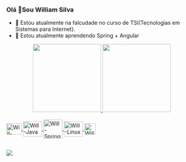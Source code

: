 ### Olá 👋Sou William Silva

- 🔭 Estou atualmente na falcudade no curso de TSI(Tecnologias em Sistemas para Internet).
- 🌱 Estou atualmente aprendendo Spring + Angular   
<div align="center">
  <a href="https://github.com/William-silva-Developer">
  <img align="" height="180em" src="https://github-readme-stats.vercel.app/api?username=William-silva-Developer&show_icons=true&theme=dracula&include_all_commits=true&count_private=true"/>
  <img height="180em" width="" align="" src="https://github-readme-stats.vercel.app/api/top-langs/?username=William-silva-Developer&layout=compact&langs_count=7&theme=dracula"/>
</div>

<div style="display: inline_block"><br>
  
  <img align="center" alt="Will-Angular" height="30" width="40" src="https://cdn.jsdelivr.net/gh/devicons/devicon/icons/angularjs/angularjs-original.svg" />
  <img align="center" alt="Will-Java" height="40" width="50" src="https://cdn.jsdelivr.net/gh/devicons/devicon/icons/java/java-original.svg" />
  <img align="center" alt="Will-Spring" height="50" width="50" src="https://cdn.jsdelivr.net/gh/devicons/devicon/icons/spring/spring-original-wordmark.svg" />
  <img align="center" alt="Will-Linux" height="40" width="50" src="https://cdn.jsdelivr.net/gh/devicons/devicon/icons/linux/linux-original.svg" />
  <img align="center" alt="Will-html" height="30" width="30" src="https://cdn.jsdelivr.net/gh/devicons/devicon/icons/html5/html5-original.svg" />
</div>

  ##
  
<div>
  <a href="https://www.linkedin.com/in/william-silva-tecnologo/#education" target="_blank"><img src="https://img.shields.io/badge/-LinkedIn-%230077B5?style=for-the-badge&logo=linkedin&logoColor=white" target="_blank"></a> 
  
  
  
  
</div>

